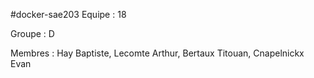 #docker-sae203
Equipe : 18

Groupe : D

Membres : Hay Baptiste, Lecomte Arthur, Bertaux Titouan, Cnapelnickx Evan
